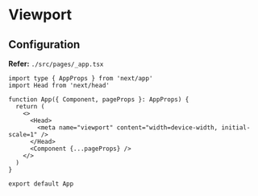 # Viewport

## Configuration

**Refer:** `./src/pages/_app.tsx`

```tsx
import type { AppProps } from 'next/app'
import Head from 'next/head'

function App({ Component, pageProps }: AppProps) {
  return (
    <>
      <Head>
        <meta name="viewport" content="width=device-width, initial-scale=1" />
      </Head>
      <Component {...pageProps} />
    </>
  )
}

export default App
```
